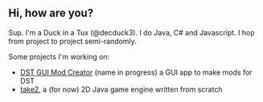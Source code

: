 ## Hi, how are you?
Sup. I'm a Duck in a Tux (@decduck3). I do Java, C# and Javascript. I hop from project to project semi-randomly. 

Some projects I'm working on:
 - [DST GUI Mod Creator](https://github.com/decduck3/dstguimodcreator) (name in progress) a GUI app to make mods for DST
 - [take2](https://github.com/decduck3/take2), a (for now) 2D Java game engine written from scratch 
